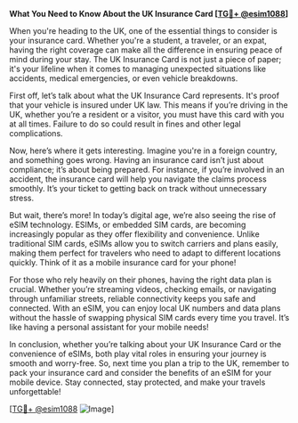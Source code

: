 **What You Need to Know About the UK Insurance Card [[TG💪+ @esim1088](https://t.me/s/esim1088)]**

When you're heading to the UK, one of the essential things to consider is your insurance card. Whether you're a student, a traveler, or an expat, having the right coverage can make all the difference in ensuring peace of mind during your stay. The UK Insurance Card is not just a piece of paper; it's your lifeline when it comes to managing unexpected situations like accidents, medical emergencies, or even vehicle breakdowns.

First off, let’s talk about what the UK Insurance Card represents. It's proof that your vehicle is insured under UK law. This means if you’re driving in the UK, whether you’re a resident or a visitor, you must have this card with you at all times. Failure to do so could result in fines and other legal complications. 

Now, here’s where it gets interesting. Imagine you're in a foreign country, and something goes wrong. Having an insurance card isn’t just about compliance; it’s about being prepared. For instance, if you’re involved in an accident, the insurance card will help you navigate the claims process smoothly. It’s your ticket to getting back on track without unnecessary stress.

But wait, there’s more! In today’s digital age, we’re also seeing the rise of eSIM technology. ESIMs, or embedded SIM cards, are becoming increasingly popular as they offer flexibility and convenience. Unlike traditional SIM cards, eSIMs allow you to switch carriers and plans easily, making them perfect for travelers who need to adapt to different locations quickly. Think of it as a mobile insurance card for your phone!

For those who rely heavily on their phones, having the right data plan is crucial. Whether you’re streaming videos, checking emails, or navigating through unfamiliar streets, reliable connectivity keeps you safe and connected. With an eSIM, you can enjoy local UK numbers and data plans without the hassle of swapping physical SIM cards every time you travel. It’s like having a personal assistant for your mobile needs!

In conclusion, whether you’re talking about your UK Insurance Card or the convenience of eSIMs, both play vital roles in ensuring your journey is smooth and worry-free. So, next time you plan a trip to the UK, remember to pack your insurance card and consider the benefits of an eSIM for your mobile device. Stay connected, stay protected, and make your travels unforgettable!

[[TG💪+ @esim1088](https://t.me/s/esim1088) ![Image](https://i.postimg.cc/Y0z9fWf4/image.png)]
